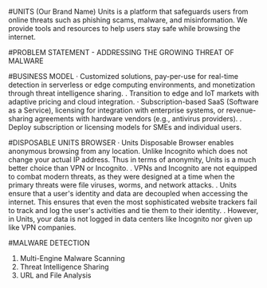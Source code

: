 #UNITS (Our Brand Name)
Units is a platform that safeguards users from online threats such as phishing scams, malware, and misinformation. We provide tools and resources to help users stay safe while browsing the internet.

#PROBLEM STATEMENT - ADDRESSING THE GROWING THREAT OF MALWARE

#BUSINESS MODEL
· Customized solutions, pay-per-use for real-time detection in serverless or edge computing environments, and monetization through threat intelligence sharing.
. Transition to edge and IoT markets with adaptive pricing and cloud integration.
· Subscription-based SaaS (Software as a Service), licensing for integration with enterprise systems, or revenue-sharing agreements with hardware vendors (e.g., antivirus providers).
. Deploy subscription or licensing models for SMEs and individual users.

#DISPOSABLE UNITS BROWSER
· Units Disposable Browser enables anonymous browsing from any location. Unlike Incognito which does not change your actual IP address. Thus in terms of anonymity, Units is a much better choice than VPN or Incognito.
. VPNs and Incognito are not equipped to combat modern threats, as they were designed at a time when the primary threats were file viruses, worms, and network attacks.
. Units ensure that a user's identity and data are decoupled when accessing the internet. This ensures that even the most sophisticated website trackers fail to track and log the user's activities and tie them to their identity.
. However, in Units, your data is not logged in data centers like Incognito nor given up like VPN companies.

#MALWARE DETECTION
1. Multi-Engine Malware Scanning
2. Threat Intelligence Sharing
3. URL and File Analysis
